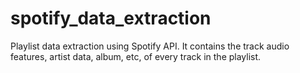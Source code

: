 # spotify_data_extraction
Playlist data extraction using Spotify API. It contains the track audio features, artist data, album, etc, of every track in the playlist.
